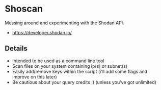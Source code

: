 # Shoscan

Messing around and experimenting with the Shodan API. 

- https://developer.shodan.io/

## Details

- Intended to be used as a command line tool
- Scan files on your system containing ip(s) or subnet(s)
- Easily add/remove keys within the script (i'll add some flags and improve on this later)
- Be cautious about your query credits :) (unless you've got unlimited)